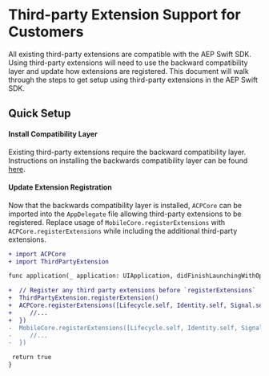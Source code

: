 # Third-party Extension Support for Customers

All existing third-party extensions are compatible with the AEP Swift SDK. Using third-party extensions will need to use the backward compatibility layer and update how extensions are registered. This document will walk through the steps to get setup using third-party extensions in the AEP Swift SDK.

## Quick Setup

#### Install Compatibility Layer

Existing third-party extensions require the backward compatibility layer. Instructions on installing the backwards compatibility layer can be found [here](./Migration/ACP-Migration.md).

#### Update Extension Registration

Now that the backwards compatibility layer is installed, `ACPCore` can be imported into the `AppDelegate` file allowing third-party extensions to be registered. Replace usage of `MobileCore.registerExtensions` with `ACPCore.registerExtensions` while including the additional third-party extensions.

```diff
+ import ACPCore
+ import ThirdPartyExtension

func application(_ application: UIApplication, didFinishLaunchingWithOptions launchOptions: [UIApplication.LaunchOptionsKey: Any]?) -> Bool {

+  // Register any third party extensions before `registerExtensions`
+  ThirdPartyExtension.registerExtension()
+  ACPCore.registerExtensions([Lifecycle.self, Identity.self, Signal.self, ...], {
+     //...
+  })
-  MobileCore.registerExtensions([Lifecycle.self, Identity.self, Signal.self, ...], {
-     //...
-  })

 return true
} 
```
